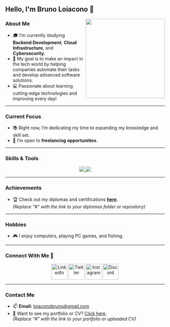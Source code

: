 ## Hello, I'm Bruno Loiacono 👋

<picture> <img align="right" src="https://github.com/7oSkaaa/7oSkaaa/blob/main/Images/Right_Side.gif?raw=true" width="250px"></picture>

### About Me  
- 🎓 I’m currently studying **Backend Development**, **Cloud Infrastructure**, and **Cybersecurity**.  
- 🌟 My goal is to make an impact in the tech world by helping companies automate their tasks and develop advanced software solutions.  
- 💻 Passionate about learning cutting-edge technologies and improving every day!  

---

### Current Focus  
- 📚 Right now, I’m dedicating my time to expanding my knowledge and skill set.  
- 🤝 I’m open to **freelancing opportunities**.  

---

### Skills & Tools  
<p align="center">
  <a href="https://skillicons.dev">
    <img src="https://skillicons.dev/icons?i=python,java,js,html,css,react,nodejs,mysql,mongodb,postgres&perline=5" />
    <img src="https://skillicons.dev/icons?i=git,github,vscode,linux,postman,discord&perline=6" />

  </a>
</p>

---

### Achievements  
- 🏆 Check out my diplomas and certifications [**here**](#).  
*(Replace "#" with the link to your diplomas folder or repository)*  

---

### Hobbies  
- 🎮 I enjoy computers, playing PC games, and fishing.  

---

### Connect With Me 🤝  
<p align="center">
  <a href="https://www.linkedin.com/in/BrunoLoiacono/" target="blank"><img align="center" src="https://user-images.githubusercontent.com/88904952/234979284-68c11d7f-1acc-4f0c-ac78-044e1037d7b0.png" alt="LinkedIn" height="50" width="50" /></a>
  <a href="https://twitter.com/LoiaconoBruno08" target="blank"><img align="center" src="https://user-images.githubusercontent.com/88904952/234980676-61bfb021-ecc8-48f7-88e6-34c1b06c4a58.png" alt="Twitter" height="50" width="50" /></a> 
  <a href="https://www.instagram.com/brunoloiacono__/" target="blank"><img align="center" src="https://user-images.githubusercontent.com/88904952/234981169-2dd1e58f-4b7e-468c-8213-034ba62156c3.png" alt="Instagram" height="50" width="50" /></a>
  <a href="https://discordapp.com/users/Bl" target="blank"><img align="center" src="https://user-images.githubusercontent.com/88904952/234982627-019fd336-6248-453c-9b05-97c13fd1d207.png" alt="Discord" height="50" width="50" /></a>
</p>  

---

### Contact Me  
- 📫 **Email:** loiaconobruno@gmail.com  
- 📄 Want to see my portfolio or CV? [Click here](#).  
*(Replace "#" with the link to your portfolio or uploaded CV)*  
